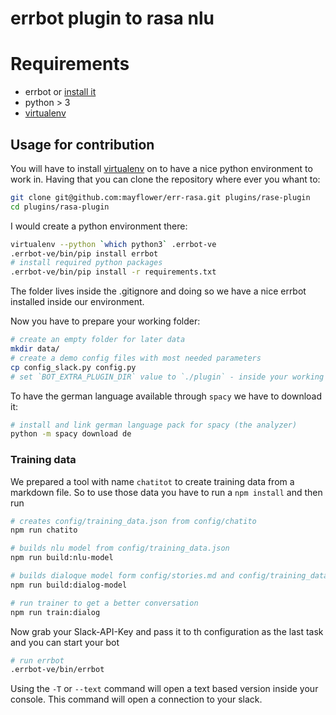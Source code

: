 # errbot plugin to rasa nlu

# Requirements

- errbot or [install it](http://errbot.io/en/latest/user_guide/setup.html#installation)
- python > 3
- [virtualenv](https://virtualenv.pypa.io)


## Usage for contribution

You will have to install [virtualenv](https://virtualenv.pypa.io) on to have a nice python environment to work in. Having that you can clone the repository where ever you whant to:

```bash
git clone git@github.com:mayflower/err-rasa.git plugins/rase-plugin
cd plugins/rasa-plugin
```

I would create a python environment there:

```bash
virtualenv --python `which python3` .errbot-ve
.errbot-ve/bin/pip install errbot
# install required python packages
.errbot-ve/bin/pip install -r requirements.txt
```
The folder lives inside the .gitignore and doing so we have a nice errbot installed inside our environment.

Now you have to prepare your working folder:

```bash
# create an empty folder for later data
mkdir data/
# create a demo config files with most needed parameters
cp config_slack.py config.py
# set `BOT_EXTRA_PLUGIN_DIR` value to `./plugin` - inside your working errbot instance you have to adopt this one
```

To have the german language available through `spacy` we have to download it:

```bash
# install and link german language pack for spacy (the analyzer)
python -m spacy download de
```

### Training data

We prepared a tool with name `chatitot` to create training data from a markdown file. So to use those data you have to run
a `npm install` and then run

```bash
# creates config/training_data.json from config/chatito
npm run chatito

# builds nlu model from config/training_data.json
npm run build:nlu-model

# builds dialoque model form config/stories.md and config/training_data.json
npm run build:dialog-model

# run trainer to get a better conversation
npm run train:dialog
```

Now grab your Slack-API-Key and pass it to th configuration as the last task and you can start your bot


```bash
# run errbot
.errbot-ve/bin/errbot
```

Using the `-T` or `--text` command will open a text based version inside your console. This command will open a connection to your slack.
